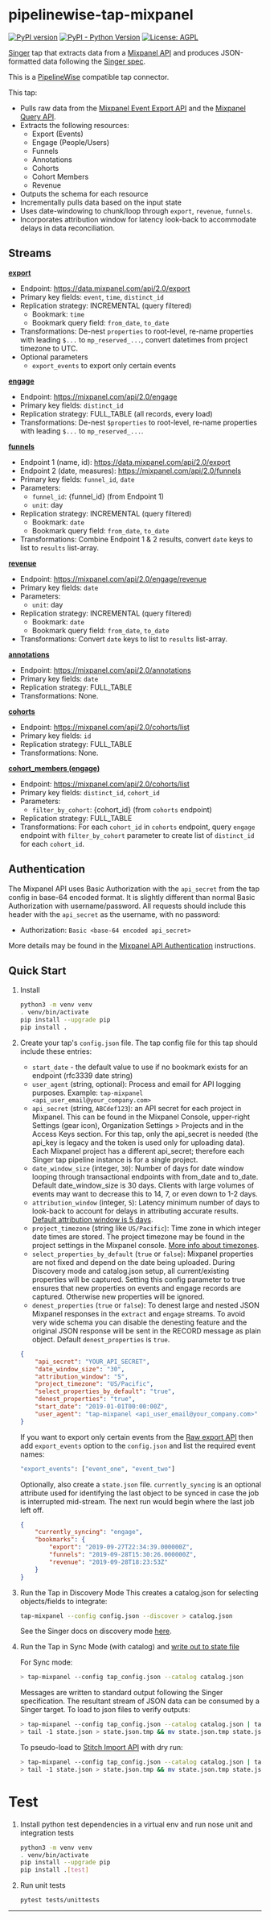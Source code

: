 # pipelinewise-tap-mixpanel

[![PyPI version](https://badge.fury.io/py/pipelinewise-tap-mixpanel.svg)](https://badge.fury.io/py/pipelinewise-tap-mixpanel)
[![PyPI - Python Version](https://img.shields.io/pypi/pyversions/pipelinewise-tap-mixpanel.svg)](https://pypi.org/project/pipelinewise-tap-mixpanel/)
[![License: AGPL](https://img.shields.io/badge/License-AGPLv3-yellow.svg)](https://opensource.org/licenses/AGPL-3.0)

[Singer](https://www.singer.io/) tap that extracts data from a [Mixpanel API](https://developer.mixpanel.com/reference/overview) and produces JSON-formatted data following the [Singer spec](https://github.com/singer-io/getting-started/blob/master/docs/SPEC.md).

This is a [PipelineWise](https://transferwise.github.io/pipelinewise) compatible tap connector.

This tap:

- Pulls raw data from the [Mixpanel Event Export API](https://developer.mixpanel.com/docs/exporting-raw-data) and the [Mixpanel Query API](https://developer.mixpanel.com/docs/data-export-api).
- Extracts the following resources:
  - Export (Events)
  - Engage (People/Users)
  - Funnels
  - Annotations
  - Cohorts
  - Cohort Members
  - Revenue
- Outputs the schema for each resource
- Incrementally pulls data based on the input state
- Uses date-windowing to chunk/loop through `export`, `revenue`, `funnels`.
- Incorporates attribution window for latency look-back to accommodate delays in data reconciliation.


## Streams

**[export](https://developer.mixpanel.com/docs/exporting-raw-data#section-export-api-reference)**
- Endpoint: https://data.mixpanel.com/api/2.0/export
- Primary key fields: `event`, `time`, `distinct_id`
- Replication strategy: INCREMENTAL (query filtered)
  - Bookmark: `time`
  - Bookmark query field: `from_date`, `to_date`
- Transformations: De-nest `properties` to root-level, re-name properties with leading `$...` to `mp_reserved_...`, convert datetimes from project timezone to UTC.
- Optional parameters
  - `export_events` to export only certain events

**[engage](https://developer.mixpanel.com/docs/data-export-api#section-engage)**
- Endpoint: https://mixpanel.com/api/2.0/engage
- Primary key fields:  `distinct_id`
- Replication strategy: FULL_TABLE (all records, every load)
- Transformations: De-nest `$properties` to root-level, re-name properties with leading `$...` to `mp_reserved_...`.

**[funnels](https://developer.mixpanel.com/docs/data-export-api#section-funnels)**
- Endpoint 1 (name, id): https://data.mixpanel.com/api/2.0/export
- Endpoint 2 (date, measures): https://mixpanel.com/api/2.0/funnels
- Primary key fields: `funnel_id`, `date`
- Parameters:
  - `funnel_id`: {funnel_id} (from Endpoint 1)
  - `unit`: day
- Replication strategy: INCREMENTAL (query filtered)
  - Bookmark: `date`
  - Bookmark query field: `from_date`, `to_date`
- Transformations: Combine Endpoint 1 & 2 results, convert `date` keys to list to `results` list-array.

**[revenue](https://developer.mixpanel.com/docs/data-export-api#section-hr-span-style-font-family-courier-revenue-span)**
- Endpoint: https://mixpanel.com/api/2.0/engage/revenue
- Primary key fields: `date`
- Parameters:
  - `unit`: day
- Replication strategy: INCREMENTAL (query filtered)
  - Bookmark: `date`
  - Bookmark query field: `from_date`, `to_date`
- Transformations: Convert `date` keys to list to `results` list-array.

**[annotations](https://developer.mixpanel.com/docs/data-export-api#section-annotations)**
- Endpoint: https://mixpanel.com/api/2.0/annotations
- Primary key fields: `date`
- Replication strategy: FULL_TABLE
- Transformations: None.

**[cohorts](https://developer.mixpanel.com/docs/cohorts#section-list-cohorts)**
- Endpoint: https://mixpanel.com/api/2.0/cohorts/list
- Primary key fields: `id`
- Replication strategy: FULL_TABLE
- Transformations: None.

**[cohort_members (engage)](https://developer.mixpanel.com/docs/data-export-api#section-engage)**
- Endpoint: https://mixpanel.com/api/2.0/cohorts/list
- Primary key fields: `distinct_id`, `cohort_id`
- Parameters:
  - `filter_by_cohort`: {cohort_id} (from `cohorts` endpoint)
- Replication strategy: FULL_TABLE
- Transformations: For each `cohort_id` in `cohorts` endpoint, query `engage` endpoint with `filter_by_cohort` parameter to create list of `distinct_id` for each `cohort_id`.


## Authentication
The Mixpanel API uses Basic Authorization with the `api_secret` from the tap config in base-64 encoded format. It is slightly different than normal Basic Authorization with username/password. All requests should include this header with the `api_secret` as the username, with no password:

- Authorization: `Basic <base-64 encoded api_secret>`

More details may be found in the [Mixpanel API Authentication](https://developer.mixpanel.com/docs/data-export-api#section-authentication) instructions. 


## Quick Start

1. Install

    ```bash
    python3 -m venv venv
    . venv/bin/activate
    pip install --upgrade pip
    pip install .
    ```
 
2. Create your tap's `config.json` file.  The tap config file for this tap should include these entries:
   - `start_date` - the default value to use if no bookmark exists for an endpoint (rfc3339 date string)
   - `user_agent` (string, optional): Process and email for API logging purposes. Example: `tap-mixpanel <api_user_email@your_company.com>`
   - `api_secret` (string, `ABCdef123`): an API secret for each project in Mixpanel. This can be found in the Mixpanel Console, upper-right Settings (gear icon), Organization Settings > Projects and in the Access Keys section. For this tap, only the api_secret is needed (the api_key is legacy and the token is used only for uploading data). Each Mixpanel project has a different api_secret; therefore each Singer tap pipeline instance is for a single project.
   - `date_window_size` (integer, `30`): Number of days for date window looping through transactional endpoints with from_date and to_date. Default date_window_size is 30 days. Clients with large volumes of events may want to decrease this to 14, 7, or even down to 1-2 days.
   - `attribution_window` (integer, `5`): Latency minimum number of days to look-back to account for delays in attributing accurate results. [Default attribution window is 5 days](https://help.mixpanel.com/hc/en-us/articles/115004616486-Tracking-If-Users-Are-Offline).
   - `project_timezone` (string like `US/Pacific`): Time zone in which integer date times are stored. The project timezone may be found in the project settings in the Mixpanel console. [More info about timezones](https://help.mixpanel.com/hc/en-us/articles/115004547203-Manage-Timezones-for-Projects-in-Mixpanel). 
   - `select_properties_by_default` (`true` or `false`): Mixpanel properties are not fixed and depend on the date being uploaded. During Discovery mode and catalog.json setup, all current/existing properties will be captured. Setting this config parameter to true ensures that new properties on events and engage records are captured. Otherwise new properties will be ignored.
   - `denest_properties` (`true` or `false`): To denest large and nested JSON Mixpanel responses in the `extract` and `engage` streams. To avoid very wide schema you can disable the denesting feature and the original JSON response will be sent in the RECORD message as plain object. Default `denest_properties` is `true`.

    ```json
    {
        "api_secret": "YOUR_API_SECRET",
        "date_window_size": "30",
        "attribution_window": "5",
        "project_timezone": "US/Pacific",
        "select_properties_by_default": "true",
        "denest_properties": "true",
        "start_date": "2019-01-01T00:00:00Z",
        "user_agent": "tap-mixpanel <api_user_email@your_company.com>"
    }
    ```
    
    If you want to export only certain events from the [Raw export API](https://developer.mixpanel.com/reference/export)
    then add `export_events` option to the `config.json` and list the required event names:
    
    ```bash
   "export_events": ["event_one", "event_two"]
   ```
    
    Optionally, also create a `state.json` file. `currently_syncing` is an optional attribute used for identifying the last object to be synced in case the job is interrupted mid-stream. The next run would begin where the last job left off.

    ```json
    {
        "currently_syncing": "engage",
        "bookmarks": {
            "export": "2019-09-27T22:34:39.000000Z",
            "funnels": "2019-09-28T15:30:26.000000Z",
            "revenue": "2019-09-28T18:23:53Z"
        }
    }
    ```

3. Run the Tap in Discovery Mode
    This creates a catalog.json for selecting objects/fields to integrate:
    ```bash
    tap-mixpanel --config config.json --discover > catalog.json
    ```
   See the Singer docs on discovery mode
   [here](https://github.com/singer-io/getting-started/blob/master/docs/DISCOVERY_MODE.md#discovery-mode).

4. Run the Tap in Sync Mode (with catalog) and [write out to state file](https://github.com/singer-io/getting-started/blob/master/docs/RUNNING_AND_DEVELOPING.md#running-a-singer-tap-with-a-singer-target)

    For Sync mode:
    ```bash
    > tap-mixpanel --config tap_config.json --catalog catalog.json
    ```
   
    Messages are written to standard output following the Singer specification.
    The resultant stream of JSON data can be consumed by a Singer target.
    To load to json files to verify outputs:
    ```bash
    > tap-mixpanel --config tap_config.json --catalog catalog.json | target-json > state.json
    > tail -1 state.json > state.json.tmp && mv state.json.tmp state.json
    ```
    To pseudo-load to [Stitch Import API](https://github.com/singer-io/target-stitch) with dry run:
    ```bash
    > tap-mixpanel --config tap_config.json --catalog catalog.json | target-stitch --config target_config.json --dry-run > state.json
    > tail -1 state.json > state.json.tmp && mv state.json.tmp state.json
    ```

# Test

1. Install python test dependencies in a virtual env and run nose unit and integration tests

    ```bash
    python3 -m venv venv
    . venv/bin/activate
    pip install --upgrade pip
    pip install .[test]
    ```

2. Run unit tests

    ```
    pytest tests/unittests
    ```
---
